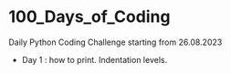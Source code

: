 # 100_Days_of_Coding
Daily Python Coding Challenge starting from 26.08.2023

* Day 1 : 
        how to print.
        Indentation levels.
